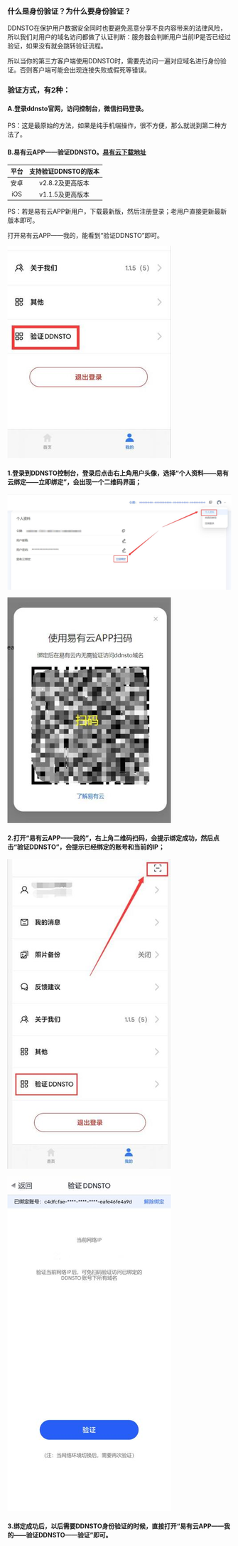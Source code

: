 
### 什么是身份验证？为什么要身份验证？

DDNSTO在保护用户数据安全同时也要避免恶意分享不良内容带来的法律风险，所以我们对用户的域名访问都做了认证判断：服务器会判断用户当前IP是否已经过验证，如果没有就会跳转验证流程。

所以当你的第三方客户端使用DDNSTO时，需要先访问一遍对应域名进行身份验证。否则客户端可能会出现连接失败或假死等错误。


### 验证方式，有2种：

#### A.登录ddnsto官网，访问控制台，微信扫码登录。

PS：这是最原始的方法，如果是纯手机端操作，很不方便，那么就说到第二种方法了。

#### B.易有云APP——验证DDNSTO。[易有云下载地址](https://www.ddnsto.com/linkease/download/#/)

|平台|支持验证DDNSTO的版本|
| :----: | :----: |
| 安卓 | v2.8.2及更高版本 |
| iOS | v1.1.5及更高版本 |

PS：若是易有云APP新用户，下载最新版，然后注册登录；老用户直接更新最新版本即可。

打开易有云APP——我的，能看到“验证DDNSTO”即可。

   ![Authentication](./Authentication/Authentication0.jpg)
   


#### 1.登录到DDNSTO控制台，登录后点击右上角用户头像，选择“个人资料——易有云绑定——立即绑定”，会出现一个二维码界面；

   ![Authentication](./Authentication/Authentication1.jpg)
 
   ![Authentication](./Authentication/Authentication2.jpg)
   
#### 2.打开“易有云APP——我的”，右上角二维码扫码，会提示绑定成功，然后点击“验证DDNSTO”，会提示已经绑定的账号和当前的IP；   

   ![Authentication](./Authentication/Authentication3.jpg)

   ![Authentication](./Authentication/Authentication4.jpg)   

#### 3.绑定成功后，以后需要DDNSTO身份验证的时候，直接打开“易有云APP——我的——验证DDNSTO——验证”即可。

   
   